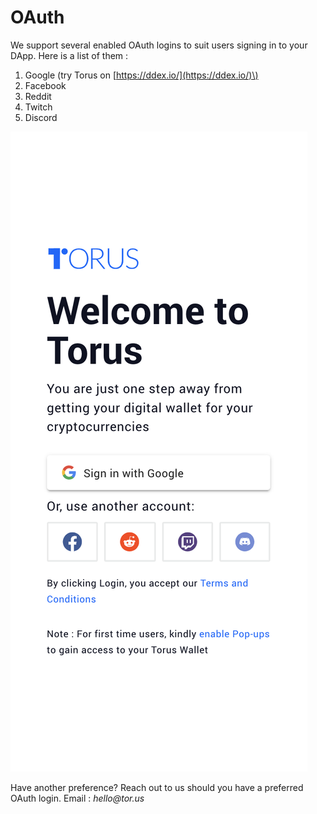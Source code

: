 # OAuth

We support several enabled OAuth logins to suit users signing in to your DApp. Here is a list of them :   
1. Google \(try Torus on [https://ddex.io/](https://ddex.io/)\)  
2. Facebook   
3. Reddit   
4. Twitch   
5. Discord

![](../.gitbook/assets/screenshot-2020-01-02-at-4.58.56-pm.png)

Have another preference? Reach out to us should you have a preferred OAuth login. Email : _hello@tor.us_



